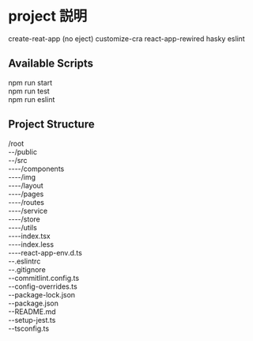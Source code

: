 # project 説明
create-reat-app (no eject)
customize-cra
react-app-rewired
hasky
eslint

## Available Scripts
npm run start  
npm run test  
npm run eslint  

## Project Structure
/root  
--/public  
--/src  
----/components  
----/img  
----/layout  
----/pages  
----/routes  
----/service  
----/store    
----/utils  
----index.tsx  
----index.less   
----react-app-env.d.ts      
--.eslintrc  
--.gitignore   
--commitlint.config.ts   
--config-overrides.ts   
--package-lock.json   
--package.json     
--README.md   
--setup-jest.ts   
--tsconfig.ts   
